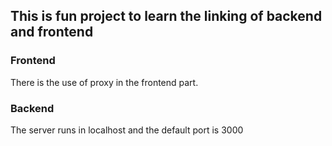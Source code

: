 ## This is fun project to learn the linking of backend and frontend

### Frontend

There is the use of proxy in the frontend part.

### Backend

The server runs in localhost and the default port is 3000
